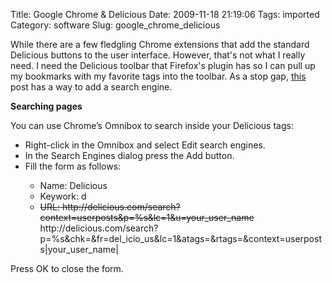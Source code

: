 Title: Google Chrome & Delicious
Date: 2009-11-18 21:19:06
Tags: imported
Category: software
Slug: google_chrome_delicious

While there are a few fledgling Chrome extensions that add the standard Delicious buttons to the user interface.  However, that's not what I really need.  I need the Delicious toolbar that Firefox's plugin has so I can pull up my bookmarks with my favorite tags into the toolbar.  As a stop gap, <a href="http://fernandoacorreia.wordpress.com/2008/09/05/delicious-in-google-chrome/">this</a> post has a way to add a search engine.

<strong>Searching pages</strong>

You can use Chrome’s Omnibox to search inside your Delicious tags:

<ul>
	<li>Right-click in the Omnibox and select Edit search engines.</li>
	<li>In the Search Engines dialog press the Add button.</li>
	<li>Fill the form as follows:</li>
<ul>
	<li>Name: Delicious</li>
	<li>Keywork: d</li>
	<li><del datetime="2009-11-19T18:34:38+00:00">URL: http://delicious.com/search?context=userposts&p=%s&lc=1&u=your_user_name</del><br/>http://delicious.com/search?p=%s&chk=&fr=del_icio_us&lc=1&atags=&rtags=&context=userposts|your_user_name|</li>
</ul>
</ul>

Press OK to close the form.
